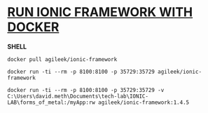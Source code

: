 # [RUN IONIC FRAMEWORK WITH DOCKER](https://hub.docker.com/r/agileek/ionic-framework/)

**SHELL**
```
docker pull agileek/ionic-framework

docker run -ti --rm -p 8100:8100 -p 35729:35729 agileek/ionic-framework

docker run -ti --rm -p 8100:8100 -p 35729:35729 -v C:\Users\david.meth\Documents\tech-lab\IONIC-LAB\forms_of_metal:/myApp:rw agileek/ionic-framework:1.4.5
```